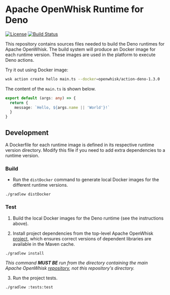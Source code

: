 <!--
#
# Licensed to the Apache Software Foundation (ASF) under one or more
# contributor license agreements.  See the NOTICE file distributed with
# this work for additional information regarding copyright ownership.
# The ASF licenses this file to You under the Apache License, Version 2.0
# (the "License"); you may not use this file except in compliance with
# the License.  You may obtain a copy of the License at
#
#     http://www.apache.org/licenses/LICENSE-2.0
#
# Unless required by applicable law or agreed to in writing, software
# distributed under the License is distributed on an "AS IS" BASIS,
# WITHOUT WARRANTIES OR CONDITIONS OF ANY KIND, either express or implied.
# See the License for the specific language governing permissions and
# limitations under the License.
#
-->

# Apache OpenWhisk Runtime for Deno

[![License](https://img.shields.io/badge/license-Apache--2.0-blue.svg)](http://www.apache.org/licenses/LICENSE-2.0)
[![Build Status](https://travis-ci.com/apache/openwhisk-runtime-deno.svg?branch=master)](https://travis-ci.com/apache/openwhisk-runtime-deno)

This repository contains sources files needed to build the Deno
runtimes for Apache OpenWhisk. The build system will produce an Docker
image for each runtime version. These images are used in the platform
to execute Deno actions.

Try it out using Docker image:

```sh
wsk action create hello main.ts --docker=openwhisk/action-deno-1.3.0
```

The content of the `main.ts` is shown below.
```ts
export default (args: any) => {
  return {
    message: `Hello, ${args.name || 'World'}!`
  }
}
```

## Development

A Dockerfile for each runtime image is defined in its respective
runtime version directory. Modify this file if you need to add extra
dependencies to a runtime version.

### Build

- Run the `distDocker` command to generate local Docker images for the different runtime versions.

```
./gradlew distDocker
```

### Test

1. Build the local Docker images for the Deno runtime (see the instructions above).

2. Install project dependencies from the top-level Apache OpenWhisk
[project](https://github.com/apache/openwhisk), which ensures correct
versions of dependent libraries are available in the Maven cache.

```
./gradlew install
```

*This command **MUST BE** run from the directory containing the main
 Apache OpenWhisk [repository](https://github.com/apache/openwhisk),
 not this repository's directory.*

3. Run the project tests.

```
./gradlew :tests:test
```
